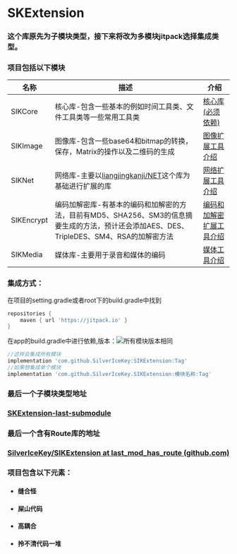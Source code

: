 # SKExtension
### 这个库原先为子模块类型，接下来将改为多模块jitpack选择集成类型。

### 项目包括以下模块

| 名称       | 描述                                                         | 介绍                                               |
| ---------- | ------------------------------------------------------------ | -------------------------------------------------- |
| SIKCore    | 核心库-包含一些基本的例如时间工具类、文件工具类等一些常用工具类 | [核心库(必须依赖)](./SIKCore/README.md)            |
| SIKImage   | 图像库-包含一些base64和bitmap的转换，保存，Matrix的操作以及二维码的生成 | [图像扩展工具介绍](./SIKImage/README.md)           |
| SIKNet     | 网络库-主要以[liangjingkanji/NET](https://github.com/liangjingkanji/Net)这个库为基础进行扩展的库 | [网络扩展工具介绍](./SIKNet/README.md)             |
| SIKEncrypt | 编码加解密库-有基本的编码和加解密的方法，目前有MD5、SHA256、SM3的信息摘要生成的方法，预计还会添加AES、DES、TripleDES、SM4、RSA的加解密方法 | [编码和加解密扩展工具介绍](./SIKEncrypt/README.md) |
| SIKMedia   | 媒体库-主要用于录音和媒体的编码                              | [媒体工具介绍](./SIKMedia/README.md)               |

### 集成方式：

在项目的setting.gradle或者root下的build.gradle中找到

```groovy
repositories {
	maven { url 'https://jitpack.io' }
}
```

在app的build.gradle中进行依赖,版本：[![](https://jitpack.io/v/SilverIceKey/SIKExtension.svg)](https://jitpack.io/#SilverIceKey/SIKExtension)所有模块版本相同

```groovy
//这样会集成所有模块
implementation 'com.github.SilverIceKey:SIKExtension:Tag'
//如果想集成单个模块
implementation 'com.github.SilverIceKey.SIKExtension:模块名称:Tag'
```



### 最后一个子模块类型地址

### [SKExtension-last-submodule](https://github.com/SilverIceKey/SKExtension/tree/last_submodule )

### 最后一个含有Route库的地址

### [SilverIceKey/SIKExtension at last_mod_has_route (github.com)](https://github.com/SilverIceKey/SIKExtension/tree/last_mod_has_route)

### 项目包含以下元素：

- #### 缝合怪
- #### 屎山代码
- #### 高耦合
- #### 拎不清代码一堆



